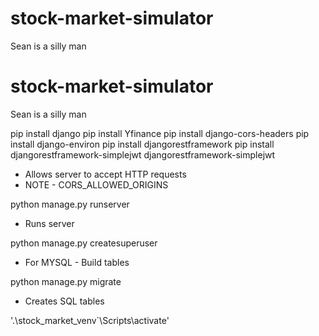 # stock-market-simulator

Sean is a silly man


# stock-market-simulator

Sean is a silly man

pip install django
pip install Yfinance
pip install django-cors-headers
pip install django-environ
pip install djangorestframework
pip install djangorestframework-simplejwt
djangorestframework-simplejwt


- Allows server to accept HTTP requests
- NOTE - CORS_ALLOWED_ORIGINS

python manage.py runserver

- Runs server

python manage.py createsuperuser

- For MYSQL - Build tables

python manage.py migrate

- Creates SQL tables

'.\stock_market_venv`\Scripts\activate'


